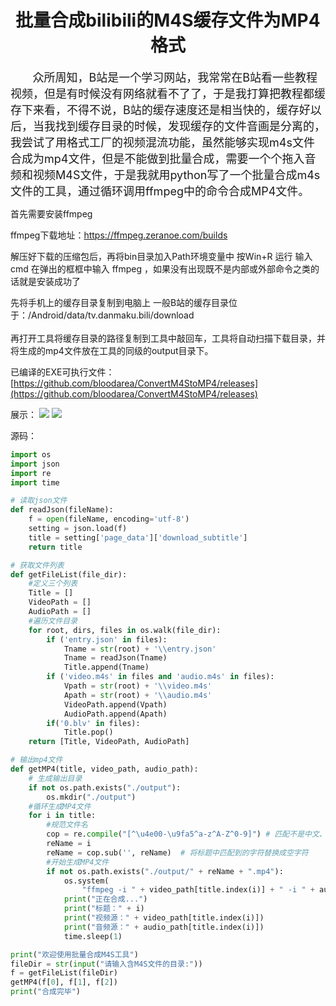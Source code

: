 <h1 align = center>批量合成bilibili的M4S缓存文件为MP4格式</h1>
<p>
<font size = 4>&nbsp;&nbsp;&nbsp;&nbsp;&nbsp;&nbsp;&nbsp;众所周知，B站是一个学习网站，我常常在B站看一些教程视频，但是有时候没有网络就看不了了，于是我打算把教程都缓存下来看，不得不说，B站的缓存速度还是相当快的，缓存好以后，当我找到缓存目录的时候，发现缓存的文件音画是分离的，我尝试了用格式工厂的视频混流功能，虽然能够实现m4s文件合成为mp4文件，但是不能做到批量合成，需要一个个拖入音频和视频M4S文件，于是我就用python写了一个批量合成m4s文件的工具，通过循环调用ffmpeg中的命令合成MP4文件。</font>
</p>

<p>
首先需要安装ffmpeg<p>
    ffmpeg下载地址：<a href="https://ffmpeg.zeranoe.com/builds/">https://ffmpeg.zeranoe.com/builds</a></p>
解压好下载的压缩包后，再将bin目录加入Path环境变量中
按Win+R 运行 输入cmd 在弹出的框框中输入 ffmpeg ，如果没有出现既不是内部或外部命令之类的话就是安装成功了
</p>

<p>
先将手机上的缓存目录复制到电脑上
一般B站的缓存目录位于：/Android/data/tv.danmaku.bili/download
    <br><br>
再打开工具将缓存目录的路径复制到工具中敲回车，工具将自动扫描下载目录，并将生成的mp4文件放在工具的同级的output目录下。 
</p>

已编译的EXE可执行文件：[https://github.com/bloodarea/ConvertM4StoMP4/releases](https://github.com/bloodarea/ConvertM4StoMP4/releases)

展示：
<img src ="http://a1.qpic.cn/psc?/V11YWwIn2YELvg/m*TTJoI3x9iCCJx4ECa9pHQmTxlrUoE*rlXCgQo3c8y2x2NqRCDJrc.k.PHqJUQehyAhOcS72fSIFG3Ag.dOAQ!!/b&ek=1&kp=1&pt=0&bo=1AP8AdQD*AEDEDU!&tl=1&su=0199983535&tm=1590285600&sce=0-12-12&rf=2-9" />
<img src ="http://a1.qpic.cn/psc?/V11YWwIn2YELvg/m*TTJoI3x9iCCJx4ECa9pCMUnLFRn6dfvMUnDgzzMNYfleakt8.u9sooXf.He3OxfI1WWwRAg*zY4HalL5N*Hg!!/b&ek=1&kp=1&pt=0&bo=SANMAUgDTAEDEDU!&tl=1&su=0220054255&tm=1590285600&sce=0-12-12&rf=2-9" />

源码：
```python
import os
import json
import re
import time

# 读取json文件
def readJson(fileName):
    f = open(fileName, encoding='utf-8')
    setting = json.load(f)
    title = setting['page_data']['download_subtitle']
    return title

# 获取文件列表
def getFileList(file_dir):
    #定义三个列表
    Title = []
    VideoPath = []
    AudioPath = []
    #遍历文件目录
    for root, dirs, files in os.walk(file_dir):
        if ('entry.json' in files):
            Tname = str(root) + '\\entry.json'
            Tname = readJson(Tname)
            Title.append(Tname)
        if ('video.m4s' in files and 'audio.m4s' in files):
            Vpath = str(root) + '\\video.m4s'
            Apath = str(root) + '\\audio.m4s'
            VideoPath.append(Vpath)
            AudioPath.append(Apath)
        if('0.blv' in files):
            Title.pop()
    return [Title, VideoPath, AudioPath]

# 输出mp4文件
def getMP4(title, video_path, audio_path):
    # 生成输出目录
    if not os.path.exists("./output"):
        os.mkdir("./output")
    #循环生成MP4文件
    for i in title:
        #规范文件名
        cop = re.compile("[^\u4e00-\u9fa5^a-z^A-Z^0-9]") # 匹配不是中文、大小写、数字的其他字符
        reName = i
        reName = cop.sub('', reName)  # 将标题中匹配到的字符替换成空字符
        #开始生成MP4文件
        if not os.path.exists("./output/" + reName + ".mp4"):
            os.system(
                "ffmpeg -i " + video_path[title.index(i)] + " -i " + audio_path[title.index(i)] + " -codec copy ./output/" + reName + ".mp4")
            print("正在合成...")
            print("标题：" + i)
            print("视频源：" + video_path[title.index(i)])
            print("音频源：" + audio_path[title.index(i)])
            time.sleep(1)

print("欢迎使用批量合成M4S工具")
fileDir = str(input("请输入含M4S文件的目录:"))
f = getFileList(fileDir)
getMP4(f[0], f[1], f[2])
print("合成完毕")

```
